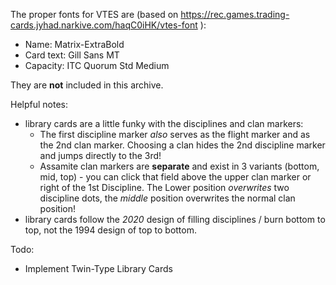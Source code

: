 The proper fonts for VTES are (based on https://rec.games.trading-cards.jyhad.narkive.com/haqC0iHK/vtes-font ):

* Name: Matrix-ExtraBold
* Card text: Gill Sans MT
* Capacity: ITC Quorum Std Medium

They are **not** included in this archive.

Helpful notes:
* library cards are a little funky with the disciplines and clan markers:
  * The first discipline marker *also* serves as the flight marker and as the 2nd clan marker. Choosing a clan hides the 2nd discipline marker and jumps directly to the 3rd!
  * Assamite clan markers are **separate** and exist in 3 variants (bottom, mid, top) - you can click that field above the upper clan marker or right of the 1st Discipline. The Lower position *overwrites* two discipline dots, the *middle* position overwrites the normal clan position!
* library cards follow the *2020* design of filling disciplines / burn bottom to top, not the 1994 design of top to bottom.

Todo:
* Implement Twin-Type Library Cards
